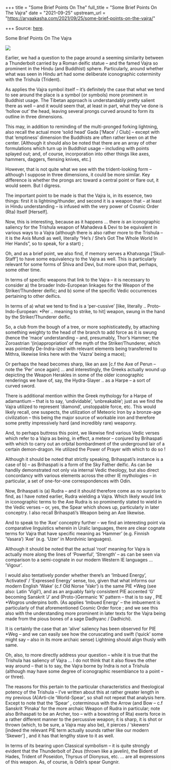 +++
title = "Some Brief Points On The"
full_title = "Some Brief Points On The Vajra"
date = "2021-09-25"
upstream_url = "https://aryaakasha.com/2021/09/25/some-brief-points-on-the-vajra/"

+++
Source: [here](https://aryaakasha.com/2021/09/25/some-brief-points-on-the-vajra/).

Some Brief Points On The Vajra

![](https://aryaakasha.files.wordpress.com/2021/09/thushar-saju-vajra0.jpg?w=1024)

Earlier, we had a question to the page around a seeming similarity
between a Thunderbolt carried by a Roman deific statue – and the famed
Vajra so prominent in the Hindu (and Buddhist) sphere. Particularly,
around whether what was seen in Hindu art had some deliberate
iconographic coterminity with the Trishula (Trident).

As applies the Vajra symbol itself – it’s definitely the case that what
we tend to see around the place is a symbol (or symbols) more prominent
in Buddhist usage. The Tibetan approach is understandably pretty salient
there as well – and it would seem that, at least in part, what they’ve
done is ‘hollow out’ the head, leaving several prongs curved around to
form its outline in three dimensions.

This may, in addition to reminding of the multi-pronged forking
lightning, also recall the actual more ‘solid head’ Gada \[‘Mace’ /
Club\] – except with that ’emptiness’ dimension the Buddhists are often
rather keen on at the center. \[Although it should also be noted that
there are an array of other formulations which turn up in Buddhist usage
– including with points splayed out; and, of course, incorporation into
other things like axes, hammers, daggers, flensing knives, etc.\]

However, that is not quite what we see with the trident-looking form –
although I suppose in three dimensions, it could be more similar. Key
difference is whether the prongs arc toward a central point or flare
out, it would seem. But I digress.

The important point to be made is that the Vajra is, in its essence, two
things: first it is lightning/thunder, and second it is a weapon that –
at least in Hindu understanding – is infused with the very power of
Cosmic Order (Rta) Itself \[Herself\].

Now, this is interesting, because as it happens … there *is* an
iconographic saliency for the Trishula weapon of Mahadeva & Devi to be
equivalent in various ways to a Vajra (although there is also rather
more to the Trishula – it is the Axis Mundi as well, literally “He’s /
She’s Got The Whole World In Her Hands”, so to speak, for a start) ;

Oh, and as a brief point, we also find, if memory serves a Khatvanga
\[‘Skull-Staff’\] to have some equivalency to the Vajra as well. This is
particularly relevant for some forms of Shiva and Devi, but more upon
that, perhaps, some other time.

In terms of specific weapons that link to the Vajra – it is necessary to
consider a) the broader Indo-European linkages for the Weapon of the
Striker/Thunderer deific; and b) some of the specific Vedic occurrences
pertaining to other deifics.

In terms of a) what we tend to find is a ‘per-cussive’ \[like, literally
.. Proto-Indo-European: \*Per .. meaning to strike, to hit\] weapon,
swung in the hand by the Striker/Thunderer deific.

So, a club from the bough of a tree, or more sophisticatedly, by
attaching something weighty to the head of the branch to add force as it
is swung (hence the ‘mace’ understanding – and, presumably, Thor’s
Hammer; the Zoroastrian ‘(in)appropriation’ of the myth of the
Striker/Thunderer, which was pointedly De-Indra-ized with relevant
elements being transferred to Mithra, likewise links here with the
‘Vazra’ being a mace);

Or perhaps the head becomes sharp, like an axe \[c.f the Axe of Perun –
note the ‘Per’ once again\] … and interestingly, the Greeks actually
wound up depicting the Weapon Herakles in some of the older iconographic
renderings we have of, say, the Hydra-Slayer .. as a Harpe – a sort of
curved sword.

There is additional mention within the Greek mythology for a Harpe of
adamantium – that is to say, ‘undividable’, ‘unbreakable’; just as we
find the Vajra utilized to represent ‘diamond’, unstoppable force, etc.
This would likely recall, one suspects, the utilization of Meteoric Iron
by a bronze-age civilization – this being the major source of workable
iron and therefore some pretty impressively hard (and incredibly rare)
weaponry.

And, to perhaps buttress this point, we likewise find various Vedic
verses which refer to a Vajra as being, in effect, a meteor – conjured
by Brihaspati with which to carry out an orbital bombardment of the
underground lair of a certain demon-dragon. He utilized the Power of
Prayer with which to do so !

Although it should be noted that strictly speaking, Brihaspati’s
instance is a case of b) – as Brihaspati is a form of the Sky Father
deific. As can be handily demonstrated not only via internal Vedic
theology, but also direct concordancy with various elements across the
other IE mythologies – in particular, a set of one-for-one
correspondences with Odin.

Now, Brihaspati is (a) Rudra – and it should therefore come as no
surprise to find, as I have noted earlier, Rudra wielding a Vajra. Which
likely would link in iconographic terms to the Axe Rudra is so
prominently stated to wield in the Vedic verses – or, yes, the Spear
which shows up, particularly in later conceptry. I also recall
Brihaspati’s Weapon being an Axe likewise.

And to speak to the ‘Axe’ conceptry further – we find an interesting
point via comparative linguistics wherein in Uralic languages, there are
clear cognate terms for Vajra that have specific meaning as ‘Hammer’
(e.g. Finnish ‘Vasara’) ‘Axe’ (e.g. ‘Uzer’ in Mordvinic languages).

Although it should be noted that the actual ‘root’ meaning for Vajra is
actually more along the lines of ‘Powerful’, ‘Strength’ – as can be seen
via comparison to a semi-cognate in our modern Western IE languages …
‘Vigour’.

I would also tentatively ponder whether there’s an ‘Imbued Energy’,
‘Activated’ / ‘Expressed Energy’ sense, too, given that what informs our
modern English ‘Wake’ (c.f Old Norse ‘Vakr’) is the same PIE \*Weg (see
also: Latin ‘Vigil’), and as an arguably fairly consistent PIE accented
‘G’ becoming Sanskrit ‘J’ and (Proto-)Germanic ‘K’ pattern – that is to
say , PIE \*Wogros underpins both. (As applies ‘Imbued Energy’ – the
imbuement is particularly of that aforementioned Cosmic Order force ;
and we see this also with the understanding more prominent in later
texts for the Vajra being made from the pious bones of a sage Dadhyanc /
Dadhichi).

It is certainly the case that an ‘alive’ saliency has been observed for
PIE \*Weg – and we can easily see how the coruscating and swift (‘quick’
some might say – also in its more archaic sense) Lightning should align
thusly with same.

Oh, also, to more directly address your question – while it is true that
the Trishula has saliency of Vajra … I do not think that it also flows
the other way around – that is to say, the Vajra borne by Indra is not a
Trishula (although may have some degree of iconographic resemblance to a
point – or three).

The reasons for this pertain to the particular characteristics and
theological potency of the Trishula – I’ve written about this at rather
greater length in my previous (A)Arti-cle ‘World-Spear’, so shall not
repeat that analysis here. Except to note that the ‘Spear’ , coterminous
with the Arrow (and Bow – c.f Sanskrit ‘Pinaka’ for the more archaic
Weapon of Rudra in particular; note also Brihaspati to be an Archer, too
– with a bowstring of Rta) exerts force in a rather different manner to
the percussive weapon; it is sharp, it is shot or thrown (which, to be
sure, a Vajra may also be), it pierces / ‘skewers’ \[indeed the relevant
PIE term actually sounds rather like our modern ‘Skewer’\] , and it has
that lengthy stave to it as well.

In terms of its bearing upon Classical symbolism – it is quite strongly
evident that the Thunderbolt of Zeus (thrown like a javelin), the Bident
of Hades, Trident of Poseidon, Thyrsus of Dionysus, etc. … are all
expressions of this weapon. As, of course, is Odin’s spear Gungnir.
